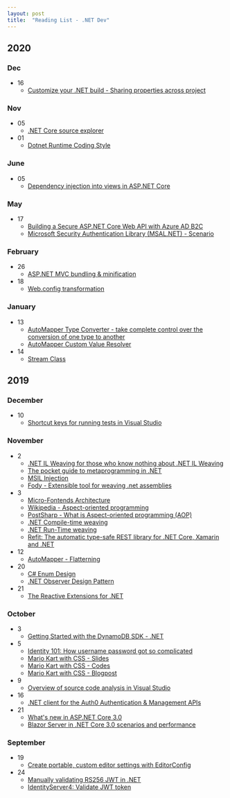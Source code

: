 ```yaml
---
layout: post
title:  "Reading List - .NET Dev"
---
```


## 2020

### Dec
- 16
  - [Customize your .NET build - Sharing properties across project](https://docs.microsoft.com/en-us/visualstudio/msbuild/customize-your-build#directorybuildprops-and-directorybuildtargets )
### Nov
- 05
  - [.NET Core source explorer](https://source.dot.net/)
- 01
  - [Dotnet Runtime Coding Style](https://github.com/dotnet/runtime/blob/master/docs/coding-guidelines/coding-style.md)
  
### June
- 05
  - [Dependency injection into views in ASP.NET Core](https://docs.microsoft.com/en-us/aspnet/core/mvc/views/dependency-injection)
  
### May
- 17
  - [Building a Secure ASP.NET Core Web API with Azure AD B2C](http://www.techbubbles.com/aspnet/building-a-secure-asp-net-core-web-api/)
  - [Microsoft Security Authentication Library (MSAL.NET) - Scenario](https://github.com/AzureAD/microsoft-authentication-library-for-dotnet/wiki/scenarios)

### February
- 26
  - [ASP.NET MVC bundling & minification](https://docs.microsoft.com/en-us/aspnet/mvc/overview/performance/bundling-and-minification)
- 18
  - [Web.config transformation](https://blog.elmah.io/web-config-transformations-the-definitive-syntax-guide/)

### January
- 13
  - [AutoMapper Type Converter - take complete control over the conversion of one type to another](http://docs.automapper.org/en/stable/Custom-type-converters.html)
  - [AutoMapper Custom Value Resolver](https://docs.automapper.org/en/stable/Custom-value-resolvers.html)
- 14
  - [Stream Class](https://docs.microsoft.com/en-us/dotnet/api/system.io.stream?view=netframework-4.8)
  
## 2019

### December
- 10
  - [Shortcut keys for running tests in Visual Studio](http://blog.wibeck.org/2014/02/shortcut-keys-for-running-tests-in-visual-studio/)
  
### November
- 2
  - [.NET IL Weaving for those who know nothing about .NET IL Weaving](https://medium.com/@heytherewill/net-il-weaving-for-those-who-know-nothing-about-net-il-weaving-c0f7e461ef47)
  - [The pocket guide to metaprogramming in .NET](https://medium.com/@heytherewill/the-pocket-guide-to-metaprogramming-in-net-31aaee5b3855)
  - [MSIL Injection](https://www.postsharp.net/aop.net/msil-injection)
  - [Fody - Extensible tool for weaving .net assemblies](https://github.com/Fody/Home)
- 3
  - [Micro-Fontends Architecture](https://martinfowler.com/articles/micro-frontends.html)
  - [Wikipedia - Aspect-oriented programming](https://en.wikipedia.org/wiki/Aspect-oriented_programming)
  - [PostSharp - What is Aspect-oriented programming (AOP)](https://www.postsharp.net/aop.net)
  - [.NET Compile-time weaving](https://www.postsharp.net/aop.net/compiletime-weaving)
  - [.NET Run-Time weaving](https://www.postsharp.net/aop.net/runtime-weaving)
  - [Refit: The automatic type-safe REST library for .NET Core, Xamarin and .NET](https://github.com/reactiveui/refit)
- 12
  - [AutoMapper - Flatterning](https://automapper.readthedocs.io/en/latest/Flattening.html)
- 20
  - [C# Enum Design](https://docs.microsoft.com/en-us/dotnet/standard/design-guidelines/enum)
  - [.NET Observer Design Pattern](https://docs.microsoft.com/en-us/dotnet/standard/events/observer-design-pattern)
- 21
  - [The Reactive Extensions for .NET](https://github.com/dotnet/reactive)

### October
- 3
  - [Getting Started with the DynamoDB SDK - .NET](https://docs.aws.amazon.com/amazondynamodb/latest/developerguide/GettingStarted.NET.html)
- 5
  - [Identity 101: How username password got so complicated](https://www.youtube.com/watch?v=ga3u_4B7_Bw)
  - [Mario Kart with CSS - Slides](https://stephencook.dev/slides/mario-kart-css-talk/#/0/0)
  - [Mario Kart with CSS - Codes](https://codesandbox.io/s/zk15o120xl)
  - [Mario Kart with CSS - Blogpost](https://codeburst.io/mario-kart-css-7572bd2ce608)
- 9
  - [Overview of source code analysis in Visual Studio](https://docs.microsoft.com/en-gb/visualstudio/code-quality/roslyn-analyzers-overview)
- 16
  - [.NET client for the Auth0 Authentication & Management APIs](https://github.com/auth0/auth0.net)
- 21
  - [What's new in ASP.NET Core 3.0](https://docs.microsoft.com/en-gb/aspnet/core/release-notes/aspnetcore-3.0?view=aspnetcore-3.0)
  - [Blazor Server in .NET Core 3.0 scenarios and performance](https://devblogs.microsoft.com/aspnet/blazor-server-in-net-core-3-0-scenarios-and-performance/)
    
### September
- 19
  - [Create portable, custom editor settings with EditorConfig](https://docs.microsoft.com/en-us/visualstudio/ide/create-portable-custom-editor-options)
- 24
  - [Manually validating RS256 JWT in .NET](https://www.jerriepelser.com/blog/manually-validating-rs256-jwt-dotnet/)
  - [IdentityServer4: Validate JWT token](https://github.com/IdentityServer/IdentityServer4/blob/master/samples/Clients/src/MvcManual/Controllers/HomeController.cs#L148)


